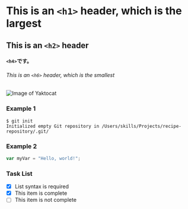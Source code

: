 # This is an `<h1>` header, which is the largest

## This is an `<h2>` header

#### `<h4>`です。

###### This is an `<h6>` header, which is the smallest

![Image of Yaktocat](https://octodex.github.com/images/yaktocat.png)

### Example 1
```
$ git init
Initialized empty Git repository in /Users/skills/Projects/recipe-repository/.git/
```
### Example 2
``` javascript
var myVar = "Hello, world!";
```
### Task List
- [x] List syntax is required
- [x] This item is complete
- [ ] This item is not complete
